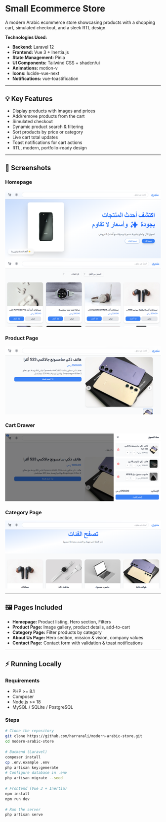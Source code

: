 # Small Ecommerce Store

A modern Arabic ecommerce store showcasing products with a shopping cart, simulated checkout, and a sleek RTL design.

**Technologies Used:**

- **Backend:** Laravel 12
- **Frontend:** Vue 3 + Inertia.js
- **State Management:** Pinia
- **UI Components:** Tailwind CSS + shadcn/ui
- **Animations:** motion-v
- **Icons:** lucide-vue-next
- **Notifications:** vue-toastification

---

## 💡 Key Features

- Display products with images and prices
- Add/remove products from the cart
- Simulated checkout
- Dynamic product search & filtering
- Sort products by price or category
- Live cart total updates
- Toast notifications for cart actions
- RTL, modern, portfolio-ready design

---

## 📸 Screenshots

### Homepage

![Homepage](./screenshots/home-1.png)
![Homepage](./screenshots/home-2.png)

### Product Page

![Product Page](./screenshots/product-details-1.png)

### Cart Drawer

![Cart Drawer](./screenshots/cart-1.png)

### Category Page

![Category Page](./screenshots/category-1.png)

---

## 🖼 Pages Included

- **Homepage:** Product listing, Hero section, Filters
- **Product Page:** Image gallery, product details, add-to-cart
- **Category Page:** Filter products by category
- **About Us Page:** Hero section, mission & vision, company values
- **Contact Page:** Contact form with validation & toast notifications

---

## ⚡ Running Locally

### Requirements

- PHP >= 8.1
- Composer
- Node.js >= 18
- MySQL / SQLite / PostgreSQL

### Steps

```bash
# Clone the repository
git clone https://github.com/harranali/modern-arabic-store.git
cd modern-arabic-store

# Backend (Laravel)
composer install
cp .env.example .env
php artisan key:generate
# Configure database in .env
php artisan migrate --seed

# Frontend (Vue 3 + Inertia)
npm install
npm run dev

# Run the server
php artisan serve
```
